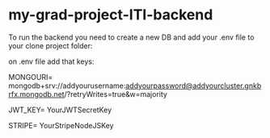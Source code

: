 # my-grad-project-ITI-backend
To run the backend you need to create a new DB and add your .env file to your clone project folder:

on .env file add that keys:

MONGOURI= mongodb+srv://addyourusername:addyourpassword@addyourcluster.gnkbrfx.mongodb.net/?retryWrites=true&w=majority
  
JWT_KEY= YourJWTSecretKey
  
STRIPE= YourStripeNodeJSKey
